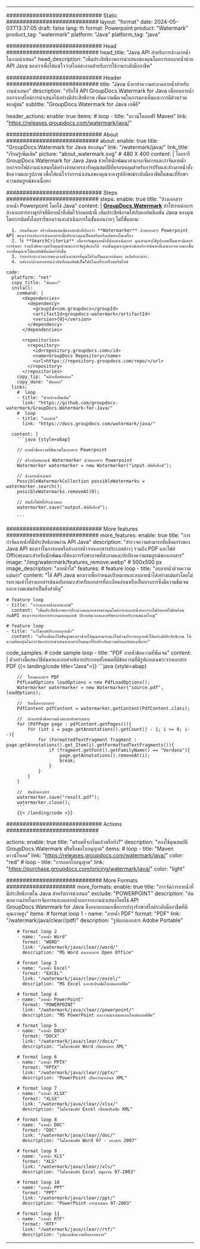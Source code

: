 
---
############################# Static ############################
layout: "format"
date:  2024-05-03T13:37:05
draft: false
lang: th
format: Powerpoint
product: "Watermark"
product_tag: "watermark"
platform: "Java"
platform_tag: "java"

############################# Head ############################
head_title: "Java API สำหรับการล้างลายน้ำในงานนำเสนอ"
head_description: "เพิ่มประสิทธิภาพการนำเสนอของคุณโดยการลบลายน้ำด้วย API Java ของเราเพื่อให้แน่ใจว่าสไลด์สะอาดสำหรับการใช้งานระดับมืออาชีพ"

############################# Header ############################
title: "Java น้ำยาทำความสะอาดลายน้ำสำหรับงานนำเสนอ" 
description: "ปรับใช้ API GroupDocs.Watermark for Java เพื่อลบลายน้ำออกจากสไลด์การนำเสนอได้อย่างมีประสิทธิภาพ เพิ่มความชัดเจนในการมองเห็นและการมีส่วนร่วมของผู้ชม"
subtitle: "GroupDocs.Watermark for Java เอพีอี" 

header_actions:
  enable: true
  items:
    #  loop
    - title: "ดาวน์โหลดฟรี Maven"
      link: "https://releases.groupdocs.com/watermark/java/"
      
############################# About ############################
about:
    enable: true
    title: "GroupDocs.Watermark for Java ห้องสมุด"
    link: "/watermark/java/"
    link_title: "เรียนรู้เพิ่มเติม"
    picture: "about_watermark.svg" # 480 X 400
    content: |
       ไลบรารี GroupDocs.Watermark for Java Java ช่วยให้นักพัฒนาสามารถจัดการและกำจัดลายน้ำออกจากไฟล์งานนำเสนอได้อย่างง่ายดายรองรับคุณสมบัติที่ครอบคลุมสำหรับการปรับและล้างลายน้ำทั้งข้อความและรูปภาพ เพื่อให้แน่ใจว่าการนำเสนอของคุณจะคงรูปลักษณ์ระดับมืออาชีพในขณะที่รักษาความสมบูรณ์ของเนื้อหา

############################# Steps ############################
steps:
    enable: true
    title: "ล้างเอกสารลายน้ำ Powerpoint โดยใช้ Java"
    content: |
      **[GroupDocs.Watermark](https://products.groupdocs.com/watermark/java/)** ทำให้ง่ายต่อการล้างเอกสารทางธุรกิจที่มีลายน้ำที่เพิ่มไว้ก่อนหน้านี้ เพิ่มประสิทธิภาพให้กับแอปพลิเคชัน Java ของคุณโดยการติดตั้งไลบรารีของเราและดำเนินการในขั้นตอนง่ายๆ ไม่กี่ขั้นตอน:
      
      1. ก่อนอื่นเลย สร้างอินสแตนซ์คลาสหลักที่เรียกว่า **Watermarker** ด้วยเอกสาร Powerpoint API ของเรารองรับการส่งเอกสารเพื่อประมวลผลเป็นสตรีมหรือเส้นทางในเครื่อง
      2. ใช้ **SearchCriteria** เพื่อจำกัดชุดลายน้ำที่ต้องดำเนินการ คุณสามารถใช้รูปภาพเป็นพารามิเตอร์การค้นหา รวมถึงข้อความหรือคุณลักษณะการจัดรูปแบบได้ จากนั้นคุณระบุพารามิเตอร์การค้นหาที่เฉพาะเจาะจงมากขึ้น จากนั้นคุณจะได้ผลลัพธ์ที่แม่นยำยิ่งขึ้น
      3. รายการกระบวนการของลายน้ำเอกสารที่คุณได้รับเป็นผลการค้นหา เคลียร์เอกสาร.
      4. หลังจากล้างเอกสารแล้วบันทึกผลลัพธ์เป็นไฟล์ในเครื่องหรือสตรีมไบต์
   
    code:
      platform: "net"
      copy_title: "คัดลอก"
      install:
        command: |
          <dependencies>
            <dependency>
              <groupId>com.groupdocs</groupId>
              <artifactId>groupdocs-watermark</artifactId>
              <version>{0}</version>
            </dependency>
          </dependencies>

          <repositories>
            <repository>
              <id>repository.groupdocs.com</id>
              <name>GroupDocs Repository</name>
              <url>https://repository.groupdocs.com/repo/</url>
            </repository>
          </repositories>
        copy_tip: "คลิกเพื่อคัดลอก"
        copy_done: "คัดลอก"
      links:
        #  loop
        - title: "ตัวอย่างเพิ่มเติม"
          link: "https://github.com/groupdocs-watermark/GroupDocs.Watermark-for-Java/"
        #  loop
        - title: "เอกสาร"
          link: "https://docs.groupdocs.com/watermark/java/"
          
      content: |
        ```java {style=abap}

        // ลายน้ำข้อความที่ชัดเจนในเอกสาร Powerpoint

        // สร้างอินสแตนซ์ Watermarker ด้วยเอกสาร Powerpoint
        Watermarker watermarker = new Watermarker("input.พีพีทีเอ็กซ์");
        
        // ล้างลายน้ำเฉพาะ
        PossibleWatermarkCollection possibleWatermarks = watermarker.search();
        possibleWatermarks.removeAt(0);

        // บันทึกไฟล์ที่ประมวลผล
        watermarker.save("output.พีพีทีเอ็กซ์");
        
        ```    
        
############################# More features ############################
more_features:
  enable: true
  title: "การกำจัดลายน้ำที่มีประสิทธิภาพผ่าน API Java"
  description: "สำรวจความสามารถที่แข็งแกร่งของ Java API ของเราในการลบหรือล้างลายน้ำจากเอกสารประเภทต่างๆ รวมถึง PDF และไฟล์ Officeเหมาะสำหรับนักพัฒนาที่ต้องการรักษาภาพที่สะอาดและปกป้องความสมบูรณ์ของเอกสาร"
  image: "/img/watermark/features_remove.webp" # 500x500 px
  image_description: "ลายน้ำใส"
  features:
    # feature loop
    - title: "ลบลายน้ำด้วยความแม่นยำ"
      content: "ใช้ API Java ของเราเพื่อกำหนดเป้าหมายและลบลายน้ำได้อย่างแม่นยำโดยไม่รบกวนเค้าโครงเอกสารต้นฉบับเหมาะสำหรับเอกสารที่ละเอียดอ่อนหรือเป็นทางการซึ่งมีความชัดเจนและความแม่นยำเป็นสิ่งสำคัญ"

    # feature loop
    - title: "การลบลายน้ำแบบแบทช์"
      content: "เพิ่มประสิทธิภาพการประมวลผลเอกสารของคุณโดยการลบลายน้ำออกจากไฟล์หลายไฟล์พร้อมกันAPI ของเรารองรับการทำงานแบบแบทช์ ประหยัดเวลาและทรัพยากรสำหรับงานขนาดใหญ่"

    # feature loop
    - title: "แก้ไของค์ประกอบลายน้ำ"
      content: "เครื่องมือแก้ไขขั้นสูงของเราช่วยให้คุณสามารถแก้ไขส่วนประกอบลายน้ำได้อย่างมีประสิทธิภาพ ให้ความยืดหยุ่นในการจัดการการนำเสนอเอกสารในขณะที่รับประกันความปลอดภัยของเนื้อหา"
      
  code_samples:
    # code sample loop
    - title: "PDF ลายน้ำข้อความที่ชัดเจน"
      content: |
        ตัวอย่างนี้แสดงวิธีค้นหาและลบคำอธิบายประกอบทั้งหมดที่มีข้อความที่มีรูปแบบเฉพาะจากเอกสาร PDF
        {{< landing/code title="Java">}}
        ```java {style=abap}
        
        //  โหลดเอกสาร PDF
        PdfLoadOptions loadOptions = new PdfLoadOptions();
        Watermarker watermarker = new Watermarker("source.pdf", loadOptions);

        //  รับเนื้อหาเอกสาร
        PdfContent pdfContent = watermarker.getContent(PdfContent.class);

        //  ล้างลายน้ำข้อความด้วยแบบอักษรเฉพาะ
        for (PdfPage page : pdfContent.getPages()){
            for (int i = page.getAnnotations().getCount() - 1; i >= 0; i--){
                for (FormattedTextFragment fragment : page.getAnnotations().get_Item(i).getFormattedTextFragments()){
                    if (fragment.getFont().getFamilyName() == "Verdana"){
                        page.getAnnotations().removeAt(i);
                        break;
                    }
                }
            }
        }

        //  บันทึกเอกสาร
        watermarker.save("result.pdf");
        watermarker.close();
        ```
        {{< /landing/code >}}


############################# Actions ############################

actions:
  enable: true
  title: "พร้อมที่จะเริ่มแล้วหรือยัง?"
  description: "ลองใช้คุณสมบัติ GroupDocs.Watermark ฟรีหรือขอใบอนุญาต"
  items:
    #  loop
    - title: "Maven ดาวน์โหลด"
      link: "https://releases.groupdocs.com/watermark/java/"
      color: "red"
        #  loop
    - title: "การออกใบอนุญาต"
      link: "https://purchase.groupdocs.com/pricing/watermark/java/"
      color: "light"


############################# More Formats #####################
more_formats:
    enable: true
    title: "การจัดการลายน้ำที่มีประสิทธิภาพใน Java สำหรับการนำเสนอ"
    exclude: "POWERPOINT"
    description: "ค้นพบความง่ายในการจัดการและลบลายน้ำออกจากงานนำเสนอโดยใช้ API GroupDocs.Watermark for Java ซึ่งออกแบบมาเพื่อการบำรุงรักษาสไลด์ระดับมืออาชีพที่มีคุณภาพสูง"
    items: 
        # format loop 1
        - name: "ลายน้ำ PDF"
          format: "PDF"
          link: "/watermark/java/clear//pdf/"
          description: "รูปแบบเอกสาร Adobe Portable"

        # format loop 2
        - name: "ลายน้ำ Word"
          format: "WORD"
          link: "/watermark/java/clear//word/"
          description: "MS Word และเอกสาร Open Office"
          
        # format loop 3
        - name: "ลายน้ำ Excel"
          format: "EXCEL"
          link: "/watermark/java/clear//excel/"
          description: "MS Excel และสเปรดชีตโอเพ่นออฟฟิศ"

        # format loop 4
        - name: "ลายน้ำ PowerPoint"
          format: "POWERPOINT"
          link: "/watermark/java/clear//powerpoint/"
          description: "MS PowerPoint และงานนำเสนอแบบโอเพ่นออฟฟิศ"

        # format loop 5
        - name: "ลายน้ำ DOCX"
          format: "DOCX"
          link: "/watermark/java/clear//docx/"
          description: "ไมโครซอฟท์ Word เปิดเอกสาร XML"
          
        # format loop 6
        - name: "ลายน้ำ PPTX"
          format: "PPTX"
          link: "/watermark/java/clear//pptx/"
          description: "PowerPoint เปิดการนำเสนอ XML"
          
        # format loop 7
        - name: "ลายน้ำ XLSX"
          format: "XLSX"
          link: "/watermark/java/clear//xlsx/"
          description: "ไมโครซอฟท์ Excel เปิดสเปรดชีต XML"

        # format loop 8
        - name: "ลายน้ำ DOC"
          format: "DOC"
          link: "/watermark/java/clear//doc/"
          description: "ไมโครซอฟท์ Word 97 - เอกสาร 2007"

        # format loop 9
        - name: "ลายน้ำ XLS"
          format: "XLS"
          link: "/watermark/java/clear//xls/"
          description: "ไมโครซอฟท์ Excel สมุดงาน 97-2003"

        # format loop 10
        - name: "ลายน้ำ PPT"
          format: "PPT"
          link: "/watermark/java/clear//ppt/"
          description: "PowerPoint การนำเสนอ 97-2003"

        # format loop 11
        - name: "ลายน้ำ RTF"
          format: "RTF"
          link: "/watermark/java/clear//rtf/"
          description: "รูปแบบข้อความที่หลากหลาย"

---